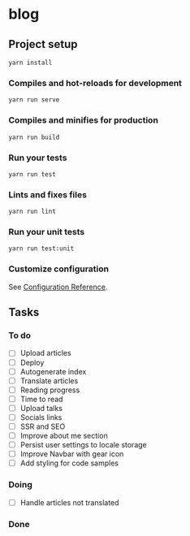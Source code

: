 # blog

## Project setup
```
yarn install
```

### Compiles and hot-reloads for development
```
yarn run serve
```

### Compiles and minifies for production
```
yarn run build
```

### Run your tests
```
yarn run test
```

### Lints and fixes files
```
yarn run lint
```

### Run your unit tests
```
yarn run test:unit
```

### Customize configuration
See [Configuration Reference](https://cli.vuejs.org/config/).


## Tasks

### To do

- [ ] Upload articles
- [ ] Deploy
- [ ] Autogenerate index
- [ ] Translate articles
- [ ] Reading progress
- [ ] Time to read
- [ ] Upload talks
- [ ] Socials links
- [ ] SSR and SEO
- [ ] Improve about me section
- [ ] Persist user settings to locale storage
- [ ] Improve Navbar with gear icon
- [ ] Add styling for code samples

### Doing

- [ ] Handle articles not translated

### Done
